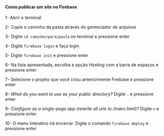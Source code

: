 #### Como publicar um site no Firebase
1- Abrir o terminal

2- Copie o caminho da pasta através do gerenciador de 
arquivos

3- Digite `cd caminho/para/pasta` no terminal e pressione enter

4- Digite `firebase login` e faça login

5- Digite `firebase init` e pressione enter

6- Na lista apresentada, escolha a opção *Hosting* com a barra de espaços e pressione enter

7- Selecione o projeto que você criou anteriormente Firebase e pressione enter

8- *What do you want to use as your public directory?* Digite `.` e pressione enter

9- *Configure as a single-page app (rewrite all urls to /index.html)?* Digite `n` e pressione enter

10- O menu interativo irá encerrar. Digite o comando `firebase deploy` e pressione enter

